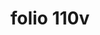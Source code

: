 ---
layout: edition
title: folio 110v
manuscript: Florence, Biblioteca Marucelliana, Carte Rajna XIX.15
sigla: R
iip: r110v.tif
milestone: 220
---